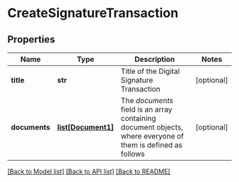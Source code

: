 # CreateSignatureTransaction

## Properties
Name | Type | Description | Notes
------------ | ------------- | ------------- | -------------
**title** | **str** | Title of the Digital Signature Transaction | [optional] 
**documents** | [**list[Document1]**](Document1.md) | The _documents_ field is an array containing document objects, where everyone of them is defined as follows  | [optional] 

[[Back to Model list]](../README.md#documentation-for-models) [[Back to API list]](../README.md#documentation-for-api-endpoints) [[Back to README]](../README.md)


